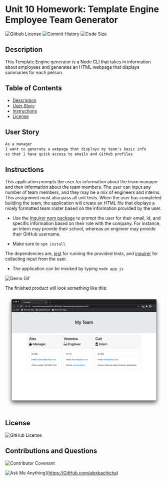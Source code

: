 # Unit 10 Homework: Template Engine Employee Team Generator 
![Github License](https://img.shields.io/badge/made%20by-%40alexbachicha-success)
![Commit History](https://img.shields.io/github/last-commit/alexbachicha/NodeCLITeamGenerator)
![Code Size](https://img.shields.io/github/languages/code-size/alexbachicha/NodeCLITeamGenerator)

## Description

This Template Engine generator is a Node CLI that takes in information about employees and generates an HTML webpage that displays summaries for each person.


## Table of Contents

* [Description](#description)
* [User Story](#userstory)
* [Instructions](#instructions)
* [License](#license)


## User Story

```
As a manager
I want to generate a webpage that displays my team's basic info
so that I have quick access to emails and GitHub profiles
```


## Instructions

This application prompts the user for information about the team manager and then information about the team members. The user can input any number of team members, and they may be a mix of engineers and interns. This assignment must also pass all unit tests. When the user has completed building the team, the application will create an HTML file that displays a nicely formatted team roster based on the information provided by the user. 

* Use the [Inquirer npm package](https://github.com/SBoudrias/Inquirer.js/) to prompt the user for their email, id, and specific information based on their role with the company. For instance, an intern may provide their school, whereas an engineer may provide their GitHub username.

* Make sure to `npm install`.

The dependencies are, [jest](https://jestjs.io/) for running the provided tests, and [inquirer](https://www.npmjs.com/package/inquirer) for collecting input from the user.

* The application can be invoked by typing `node app.js`

![Demo Gif](assets/demo.gif/)

The finished product will look something like this:

![Screenshot](assets/webpage.png/)


## License 

![GitHub License](https://img.shields.io/npm/l/inquirer)


## Contributions and Questions

![Contributor Covenant](https://img.shields.io/badge/Contributor)

![Ask Me Anything](https://img.shields.io/badge/Ask%20me-anything-1abc9c.svg)](https://GitHub.com/alexbachicha)

